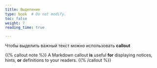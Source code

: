 ```yaml
---
title: Выделение
type: book  # Do not modify.
toc: false
weight: 7
reading_time: true

---
```




Чтобы выделить важный текст можно использовать **callout**

{{% callout note %}} 
A Markdown callout **is** useful **for** displaying notices, hints, **or** definitions to your readers. 
{{% /callout %}}

<!--{{% callout note %}}--> 
<!--A Markdown callout **is** useful **for** displaying notices, hints, **or** definitions to your readers.--> 
<!--{{% /callout %}}-->

